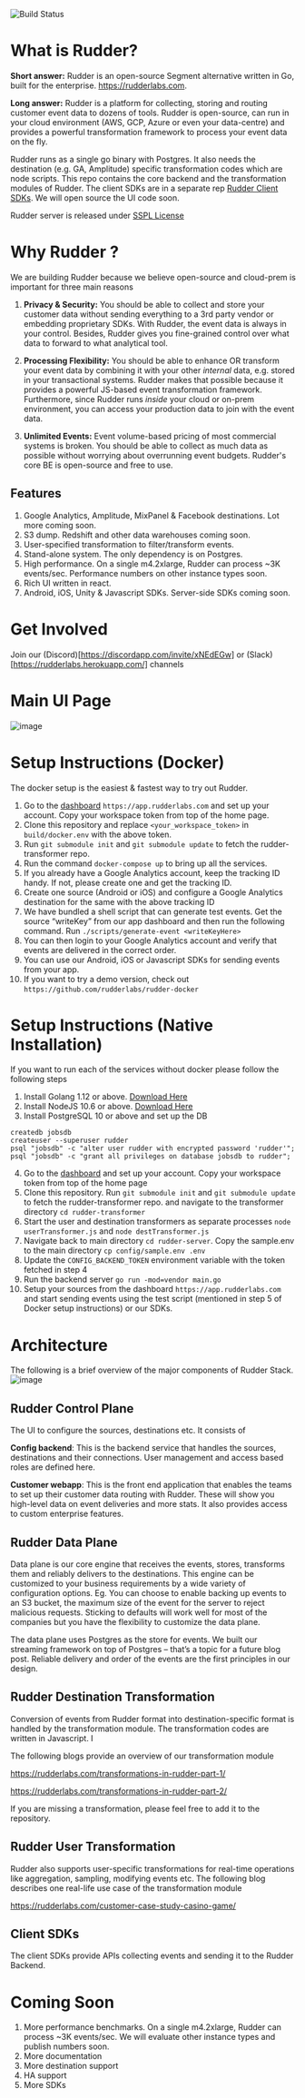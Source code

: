 ![Build Status](https://codebuild.us-east-1.amazonaws.com/badges?uuid=eyJlbmNyeXB0ZWREYXRhIjoiT01EQkVPc0NBbDJLV2txTURidkRTMTNmWFRZWUY2dEtia3FRVmFXdXhWeUwzaC9aV3dsWWNNT0NwaVZKd1hKTFVMazB2cDQ5UHlaZTgvbFRER3R5SXRvPSIsIml2UGFyYW1ldGVyU3BlYyI6IktJQVMveHIzQnExZVE5b0YiLCJtYXRlcmlhbFNldFNlcmlhbCI6MX0%3D&branch=master)

# What is Rudder?

**Short answer:** Rudder is an open-source Segment alternative written in Go, built for the enterprise. https://rudderlabs.com.

**Long answer:** Rudder is a platform for collecting, storing and routing customer event data to dozens of tools. Rudder is open-source, can run in your cloud environment (AWS, GCP, Azure or even your data-centre) and provides a powerful transformation framework to process your event data on the fly.

Rudder runs as a single go binary with Postgres. It also needs the destination (e.g. GA, Amplitude) specific transformation codes which are node scripts. This repo contains the core backend and the transformation modules of Rudder. 
The client SDKs are in a separate rep [Rudder Client SDKs](https://github.com/rudderlabs/rudder-client).  We will open source the UI code soon.

Rudder server is released under [SSPL License](https://www.mongodb.com/licensing/server-side-public-license)

# Why Rudder ?

We are building Rudder because we believe open-source and cloud-prem is important for three main reasons

1. **Privacy & Security:** You should be able to collect and store your customer data without sending everything to a 3rd party vendor or embedding proprietary SDKs. With Rudder, the event data is always in your control. Besides, Rudder gives you fine-grained control over what data to forward to what analytical tool.

2. **Processing Flexibility:** You should be able to enhance OR transform your event data by combining it with your other _internal_ data, e.g. stored in your transactional systems. Rudder makes that possible because it provides a powerful JS-based event transformation framework. Furthermore, since Rudder runs _inside_ your cloud or on-prem environment, you can access your production data to join with the event data.

3. **Unlimited Events:** Event volume-based pricing of most commercial systems is broken. You should be able to collect as much data as possible without worrying about overrunning event budgets. Rudder's core BE is open-source and free to use.

## Features

1. Google Analytics, Amplitude, MixPanel & Facebook destinations. Lot more coming soon.
2. S3 dump. Redshift and other data warehouses coming soon.
3. User-specified transformation to filter/transform events.
4. Stand-alone system. The only dependency is on Postgres.
5. High performance. On a single m4.2xlarge, Rudder can process ~3K events/sec. Performance numbers on other instance types soon.
6. Rich UI written in react.
7. Android, iOS, Unity & Javascript SDKs. Server-side SDKs coming soon.

# Get Involved 

Join our (Discord)[https://discordapp.com/invite/xNEdEGw] or (Slack)[https://rudderlabs.herokuapp.com/] channels

# Main UI Page

![image](https://user-images.githubusercontent.com/411699/65309691-36b0f200-dbaa-11e9-9631-8a9f81cea606.png)

# Setup Instructions (Docker)

The docker setup is the easiest & fastest way to try out Rudder.

1. Go to the [dashboard](https://app.rudderlabs.com) `https://app.rudderlabs.com` and set up your account. Copy your workspace token from top of the home page.
2. Clone this repository and replace `<your_workspace_token>` in `build/docker.env` with the above token.
3. Run `git submodule init` and `git submodule update` to fetch the rudder-transformer repo.
4. Run the command `docker-compose up` to bring up all the services.
5. If you already have a Google Analytics account, keep the tracking ID handy. If not, please create one and get the tracking ID.
6. Create one source (Android or iOS) and configure a Google Analytics destination for the same with the above tracking ID
7. We have bundled a shell script that can generate test events. Get the source “writeKey” from our app dashboard and then run the following command. Run `./scripts/generate-event <writeKeyHere>`
8. You can then login to your Google Analytics account and verify that events are delivered in the correct order.
9. You can use our Android, iOS or Javascript SDKs for sending events from your app.
10. If you want to try a demo version, check out `https://github.com/rudderlabs/rudder-docker`

# Setup Instructions (Native Installation)

If you want to run each of the services without docker please follow the following steps

1. Install Golang 1.12 or above. [Download Here](https://golang.org/dl/)
2. Install NodeJS 10.6 or above. [Download Here](https://nodejs.org/en/download/)
3. Install PostgreSQL 10 or above and set up the DB

```
createdb jobsdb
createuser --superuser rudder
psql "jobsdb" -c "alter user rudder with encrypted password 'rudder'";
psql "jobsdb" -c "grant all privileges on database jobsdb to rudder";
```

4. Go to the [dashboard](https://app.rudderlabs.com/signup) and set up your account. Copy your workspace token from top of the home page
5. Clone this repository. Run `git submodule init` and `git submodule update` to fetch the rudder-transformer repo.
 and navigate to the transformer directory `cd rudder-transformer`
6. Start the user and destination transformers as separate processes `node userTransformer.js` and `node destTransformer.js`
7. Navigate back to main directory `cd rudder-server`. Copy the sample.env to the main directory `cp config/sample.env .env`
8. Update the `CONFIG_BACKEND_TOKEN` environment variable with the token fetched in step 4
9. Run the backend server `go run -mod=vendor main.go`
10. Setup your sources from the dashboard `https://app.rudderlabs.com` and start sending events using the test script (mentioned in step 5 of Docker setup instructions) or our SDKs.

# Architecture

The following is a brief overview of the major components of Rudder Stack.
![image](https://user-images.githubusercontent.com/52487451/64673994-471beb00-d48d-11e9-854f-2c3fbc021e63.jpg)

## Rudder Control Plane

The UI to configure the sources, destinations etc. It consists of

**Config backend**: This is the backend service that handles the sources, destinations and their connections. User management and access based roles are defined here.

**Customer webapp**: This is the front end application that enables the teams to set up their customer data routing with Rudder. These will show you high-level data on event deliveries and more stats. It also provides access to custom enterprise features.

## Rudder Data Plane

Data plane is our core engine that receives the events, stores, transforms them and reliably delivers to the destinations. This engine can be customized to your business requirements by a wide variety of configuration options. Eg. You can choose to enable backing up events to an S3 bucket, the maximum size of the event for the server to reject malicious requests. Sticking to defaults will work well for most of the companies but you have the flexibility to customize the data plane.

The data plane uses Postgres as the store for events. We built our streaming framework on top of Postgres – that’s a topic for a future blog post. Reliable delivery and order of the events are the first principles in our design.

## Rudder Destination Transformation

Conversion of events from Rudder format into destination-specific format is handled by the transformation module. The transformation codes are written in Javascript. I

The following blogs provide an overview of our transformation module

https://rudderlabs.com/transformations-in-rudder-part-1/

https://rudderlabs.com/transformations-in-rudder-part-2/

If you are missing a transformation, please feel free to add it to the repository.

## Rudder User Transformation

Rudder also supports user-specific transformations for real-time operations like aggregation, sampling, modifying events etc. The following blog describes one real-life use case of the transformation module

https://rudderlabs.com/customer-case-study-casino-game/

## Client SDKs

The client SDKs provide APIs collecting events and sending it to the Rudder Backend.

# Coming Soon

1. More performance benchmarks. On a single m4.2xlarge, Rudder can process ~3K events/sec. We will evaluate other instance types and publish numbers soon.
2. More documentation
3. More destination support
4. HA support
5. More SDKs

